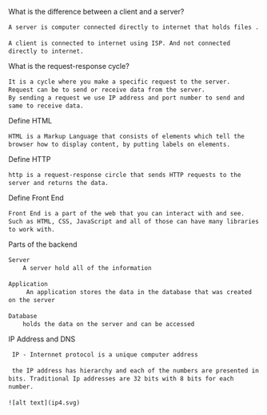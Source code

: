 What is the difference between a client and a server?

    A server is computer connected directly to internet that holds files .

    A client is connected to internet using ISP. And not connected directly to internet.

What is the request-response cycle?

    It is a cycle where you make a specific request to the server.
    Request can be to send or receive data from the server.
    By sending a request we use IP address and port number to send and same to receive data.

Define HTML

    HTML is a Markup Language that consists of elements which tell the browser how to display content, by putting labels on elements.

Define HTTP

    http is a request-response circle that sends HTTP requests to the server and returns the data.

Define Front End

    Front End is a part of the web that you can interact with and see. Such as HTML, CSS, JavaScript and all of those can have many libraries to work with.

Parts of the backend

    Server
        A server hold all of the information

    Application
         An application stores the data in the database that was created on the server

    Database
        holds the data on the server and can be accessed

IP Address and DNS

     IP - Internnet protocol is a unique computer address

     the IP address has hierarchy and each of the numbers are presented in bits. Traditional Ip addresses are 32 bits with 8 bits for each number.

    ![alt text](ip4.svg)
